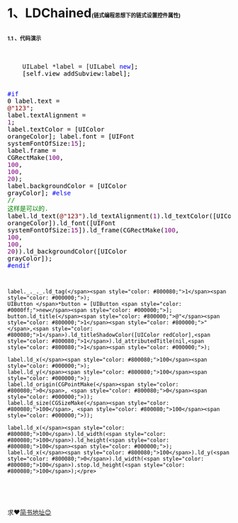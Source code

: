 <h1>1、LDChained<span style="font-size: 12px;">(链式编程思想下的链式设置控件属性)</span></h1>
<h2><span style="font-size: 12px;">1.1 、代码演示</span></h2>
<p>&nbsp;</p>
<div class="cnblogs_code">
<pre>    UILabel *label = [UILabel <span style="color: #0000ff;">new</span><span style="color: #000000;">];
    [self.view addSubview:label];
    
</span><span style="color: #0000ff;">#if</span> 0<span style="color: #000000;">
    label.text </span>= <span style="color: #800000;">@"</span><span style="color: #800000;">123</span><span style="color: #800000;">"</span><span style="color: #000000;">;
    label.textAlignment </span>= <span style="color: #800080;">1</span><span style="color: #000000;">;
    label.textColor </span>=<span style="color: #000000;"> [UIColor orangeColor];
    label.font </span>= [UIFont systemFontOfSize:<span style="color: #800080;">15</span><span style="color: #000000;">];
    label.frame </span>= CGRectMake(<span style="color: #800080;">100</span>, <span style="color: #800080;">100</span>, <span style="color: #800080;">100</span>, <span style="color: #800080;">20</span><span style="color: #000000;">);
    label.backgroundColor </span>=<span style="color: #000000;"> [UIColor grayColor];
</span><span style="color: #0000ff;">#else</span>
    <span style="color: #008000;">//</span><span style="color: #008000;"> 这样是可以的.</span>
    label.ld_text(<span style="color: #800000;">@"</span><span style="color: #800000;">123</span><span style="color: #800000;">"</span>).ld_textAlignment(<span style="color: #800080;">1</span>).ld_textColor([UIColor orangeColor]).ld_font([UIFont systemFontOfSize:<span style="color: #800080;">15</span>]).ld_frame(CGRectMake(<span style="color: #800080;">100</span>, <span style="color: #800080;">100</span>, <span style="color: #800080;">100</span>, <span style="color: #800080;">20</span><span style="color: #000000;">)).ld_backgroundColor([UIColor grayColor]);
</span><span style="color: #0000ff;">#endif</span><span style="color: #000000;">
    
    label._._._.ld_tag(</span><span style="color: #800080;">1</span><span style="color: #000000;">);
    UIButton </span>*button = [UIButton <span style="color: #0000ff;">new</span><span style="color: #000000;">];
    button.ld_title(</span><span style="color: #800000;">@"</span><span style="color: #800000;">1</span><span style="color: #800000;">"</span>,<span style="color: #800080;">1</span>).ld_titleShadowColor([UIColor redColor],<span style="color: #800080;">1</span>).ld_attributedTitle(nil,<span style="color: #800080;">1</span><span style="color: #000000;">);
    
    label.ld_x(</span><span style="color: #800080;">100</span><span style="color: #000000;">);
    label.ld_y(</span><span style="color: #800080;">100</span><span style="color: #000000;">);
    label.ld_origin(CGPointMake(</span><span style="color: #800080;">0</span>, <span style="color: #800080;">0</span><span style="color: #000000;">));
    label.ld_size(CGSizeMake(</span><span style="color: #800080;">100</span>, <span style="color: #800080;">100</span><span style="color: #000000;">));

    label.ld_x(</span><span style="color: #800080;">100</span>).ld_width(<span style="color: #800080;">100</span>).ld_height(<span style="color: #800080;">100</span><span style="color: #000000;">);
    label.ld_x(</span><span style="color: #800080;">100</span>).ld_y(<span style="color: #800080;">0</span>).ld_width(<span style="color: #800080;">100</span>).stop.ld_height(<span style="color: #800080;">100</span>);</pre>
</div>
<p>&nbsp;</p>
<p>求❤️<a href="http://www.jianshu.com/users/8cd6042f01e8/latest_articles" target="_blank">简书地址😊</a></p>
<p>&nbsp;</p>
<p>&nbsp;</p>
<p>&nbsp;</p>
